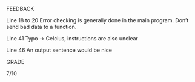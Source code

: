 FEEDBACK

Line 18 to 20 Error checking is generally done in the main program. Don’t send bad data to a function.

Line 41 Typo -> Celcius, instructions are also unclear

Line 46 An output sentence would be nice

GRADE 

7/10
